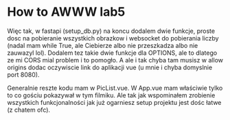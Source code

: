 # How to AWWW lab5

Więc tak, w fastapi (setup_db.py) na koncu dodalem dwie funkcje, proste dosc na pobieranie wszystkich obrazkow i websocket do pobierania liczby (nadal mam while True, ale Ciebierze albo nie przeszkadza albo nie zauwazyl lol). Dodalem tez takie dwie funkcje dla OPTIONS, ale to dlatego ze mi CORS mial problem i to pomogło. A ale i tak chyba tam musisz w allow origins dodac oczywiscie link do aplikacji vue (u mnie i chyba domyslnie port 8080).

Generalnie reszte kodu mam w PicList.vue. W App.vue mam właściwie tylko to co gościu pokazywał w tym filmiku. Ale tak jak wspominałem zrobienie wszystkich funkcjonalności jak już ogarniesz setup projektu jest dośc łatwe (z chatem ofc).
